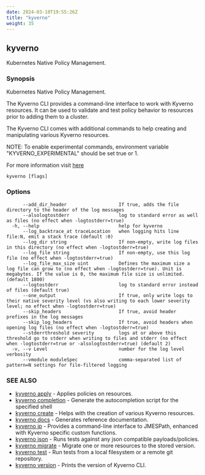 ```yaml
---
date: 2024-03-10T19:55:26Z
title: "kyverno"
weight: 35
---
```

## kyverno

Kubernetes Native Policy Management.

### Synopsis

Kubernetes Native Policy Management.
  
  The Kyverno CLI provides a command-line interface to work with Kyverno resources.
  It can be used to validate and test policy behavior to resources prior to adding them to a cluster.
  
  The Kyverno CLI comes with additional commands to help creating and manipulating various Kyverno resources.
  
  NOTE: To enable experimental commands, environment variable "KYVERNO_EXPERIMENTAL" should be set true or 1.

  For more information visit [here](/docs/kyverno-cli)

```
kyverno [flags]
```

### Options

```
      --add_dir_header                   If true, adds the file directory to the header of the log messages
      --alsologtostderr                  log to standard error as well as files (no effect when -logtostderr=true)
  -h, --help                             help for kyverno
      --log_backtrace_at traceLocation   when logging hits line file:N, emit a stack trace (default :0)
      --log_dir string                   If non-empty, write log files in this directory (no effect when -logtostderr=true)
      --log_file string                  If non-empty, use this log file (no effect when -logtostderr=true)
      --log_file_max_size uint           Defines the maximum size a log file can grow to (no effect when -logtostderr=true). Unit is megabytes. If the value is 0, the maximum file size is unlimited. (default 1800)
      --logtostderr                      log to standard error instead of files (default true)
      --one_output                       If true, only write logs to their native severity level (vs also writing to each lower severity level; no effect when -logtostderr=true)
      --skip_headers                     If true, avoid header prefixes in the log messages
      --skip_log_headers                 If true, avoid headers when opening log files (no effect when -logtostderr=true)
      --stderrthreshold severity         logs at or above this threshold go to stderr when writing to files and stderr (no effect when -logtostderr=true or -alsologtostderr=true) (default 2)
  -v, --v Level                          number for the log level verbosity
      --vmodule moduleSpec               comma-separated list of pattern=N settings for file-filtered logging
```

### SEE ALSO

* [kyverno apply](../kyverno_apply)	 - Applies policies on resources.
* [kyverno completion](../kyverno_completion)	 - Generate the autocompletion script for the specified shell
* [kyverno create](../kyverno_create)	 - Helps with the creation of various Kyverno resources.
* [kyverno docs](../kyverno_docs)	 - Generates reference documentation.
* [kyverno jp](../kyverno_jp)	 - Provides a command-line interface to JMESPath, enhanced with Kyverno specific custom functions.
* [kyverno json](../kyverno_json)	 - Runs tests against any json compatible payloads/policies.
* [kyverno migrate](../kyverno_migrate)	 - Migrate one or more resources to the stored version.
* [kyverno test](../kyverno_test)	 - Run tests from a local filesystem or a remote git repository.
* [kyverno version](../kyverno_version)	 - Prints the version of Kyverno CLI.

